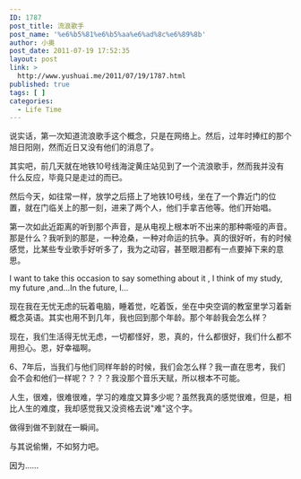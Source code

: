 ```yaml
---
ID: 1787
post_title: 流浪歌手
post_name: '%e6%b5%81%e6%b5%aa%e6%ad%8c%e6%89%8b'
author: 小奥
post_date: 2011-07-19 17:52:35
layout: post
link: >
  http://www.yushuai.me/2011/07/19/1787.html
published: true
tags: [ ]
categories:
  - Life Time
---
```

<p>说实话，第一次知道流浪歌手这个概念，只是在网络上。然后，过年时捧红的那个旭日阳刚，然而近日又没有他们的消息了。
</p><p>其实吧，前几天就在地铁10号线海淀黄庄站见到了一个流浪歌手，然而我并没有什么反应，毕竟只是走过的而已。
</p><p>然后今天，如往常一样，放学之后搭上了地铁10号线，坐在了一个靠近门的位置，就在门临关上的那一刻，进来了两个人，他们手拿吉他等。他们开始唱。
</p><p>第一次如此近距离的听到那个声音，是从电视上根本听不出来的那种嘶哑的声音。那是什么？我听到的那是，一种沧桑，一种对命运的抗争。真的很好听，有的时候感觉，比某些专业歌手好听多了，我为之动容，甚至眼泪都有一点要掉下来的意思。
</p><p>I want to take this occasion to say something about it , I think of my study, my future ,and…In the future, I…
</p><p>现在我在无忧无虑的玩着电脑，睡着觉，吃着饭，坐在中央空调的教室里学习着新概念英语。其实也用不到几年，我也回到那个年龄。那个年龄我会怎么样？
</p><p>现在，我们生活得无忧无虑，一切都怪好，恩，真的，什么都很好，我们什么都不用担心。恩，好幸福啊。
</p><p>6、7年后，当我们与他们同样年龄的时候，我们会怎么样？我一直在思考，我们会不会和他们一样呢？？？？我没那个音乐天赋，所以根本不可能。
</p><p>人生，很难，很难很难，学习的难度又算多少呢？虽然我真的感觉很难，但是，相比人生的难度，我却感觉我又没资格去说"难"这个字。
</p><p>做得到做不到就在一瞬间。
</p><p>与其说偷懒，不如努力吧。
</p><p>因为……
</p>